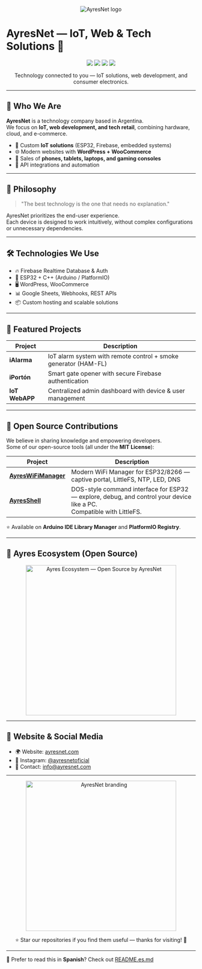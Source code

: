 <p align="center">
  <img src="https://res.cloudinary.com/dxunooptp/image/upload/v1754359437/banner_github_20250804_225256_0000_i9yrwv.jpg" alt="AyresNet logo"/>
</p>

# AyresNet — IoT, Web & Tech Solutions 👋

<p align="center">
  <img src="https://img.shields.io/badge/ESP32-ready-blue?logo=espressif" />
  <img src="https://img.shields.io/badge/Firebase-integrated-orange?logo=firebase" />
  <img src="https://img.shields.io/badge/WordPress-eCommerce-blueviolet?logo=wordpress" />
  <img src="https://img.shields.io/badge/Arctic%20Code%20Vault%20Contributor-%F0%9F%8F%94%EF%B8%8F-blue" />
</p>

<p align="center">
  Technology connected to you — IoT solutions, web development, and consumer electronics.
</p>

---

## 🚀 Who We Are

**AyresNet** is a technology company based in Argentina.  
We focus on **IoT, web development, and tech retail**, combining hardware, cloud, and e-commerce.

- 🧠 Custom **IoT solutions** (ESP32, Firebase, embedded systems)  
- 🌐 Modern websites with **WordPress + WooCommerce**  
- 📱 Sales of **phones, tablets, laptops, and gaming consoles**  
- 🧩 API integrations and automation  

---

## 🧭 Philosophy

> "The best technology is the one that needs no explanation."

AyresNet prioritizes the end-user experience.  
Each device is designed to work intuitively, without complex configurations or unnecessary dependencies.

---

## 🛠️ Technologies We Use

- 🔥 Firebase Realtime Database & Auth  
- 📶 ESP32 + C++ (Arduino / PlatformIO)  
- 🖥️ WordPress, WooCommerce  
- 📊 Google Sheets, Webhooks, REST APIs  
- 📦 Custom hosting and scalable solutions  

---

## 📱 Featured Projects

| Project      | Description                                                  |
|--------------|--------------------------------------------------------------|
| **iAlarma**  | IoT alarm system with remote control + smoke generator (HAM-FL) |
| **iPortón**  | Smart gate opener with secure Firebase authentication        |
| **IoT WebAPP**| Centralized admin dashboard with device & user management    |

---

## 🧩 Open Source Contributions

We believe in sharing knowledge and empowering developers.  
Some of our open-source tools (all under the **MIT License**):

| Project                                                                 | Description                                                                 |
|-------------------------------------------------------------------------|-----------------------------------------------------------------------------|
| [**AyresWiFiManager**](https://github.com/ayresnet/AyresWiFiManager)    | Modern WiFi Manager for ESP32/8266 — captive portal, LittleFS, NTP, LED, DNS |
| [**AyresShell**](https://github.com/ayresnet/AyresShell)                | DOS-style command interface for ESP32 — explore, debug, and control your device like a PC. <br>Compatible with LittleFS. |

⭐ Available on **Arduino IDE Library Manager** and **PlatformIO Registry**.  

---

## 🧭 Ayres Ecosystem (Open Source)

<p align="center">
  <img src="https://res.cloudinary.com/dxunooptp/image/upload/v1759106095/ayres_ecosystem_github_1920x1080_v2_bajxno.jpg"
       height="400"
       alt="Ayres Ecosystem — Open Source by AyresNet" />
</p>

---

## 🔗 Website & Social Media

- 🌍 Website: [ayresnet.com](https://ayresnet.com)  
- 📱 Instagram: [@ayresnetoficial](https://instagram.com/ayresnetoficial)  
- 📧 Contact: info@ayresnet.com  

---

<p align="center">
  <img src="https://ayresnet.com/wp-content/uploads/2024/12/ayresnet-logo-transparente-blanco.webp" width="400" alt="AyresNet branding"/>
</p>

<p align="center">
  ⭐ Star our repositories if you find them useful — thanks for visiting! 🚀
</p>

---

📄 Prefer to read this in **Spanish**? Check out [README.es.md](README.es.md)
